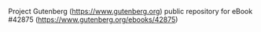 Project Gutenberg (https://www.gutenberg.org) public repository for eBook #42875 (https://www.gutenberg.org/ebooks/42875)
